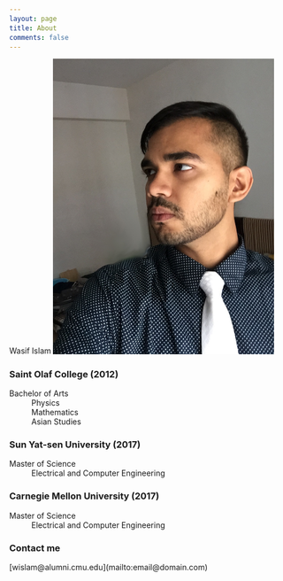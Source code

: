 ```yaml
---
layout: page
title: About
comments: false
---
```


Wasif Islam
<img src="https://github.com/washifu/codeblog/blob/master/_images/me.jpg?raw=true" alt="Wasif Islam" style="width: 400px;"/>

<dl>
  <h3>Saint Olaf College (2012)</h3>
    <dt>Bachelor of Arts</dt>
    <dd>
      Physics<br>
      Mathematics<br>
      Asian Studies<br>
    </dd>
  <h3>Sun Yat-sen University (2017)</h3>
    <dt>Master of Science</dt>
    <dd>Electrical and Computer Engineering</dd>
  <h3>Carnegie Mellon University (2017)</h3>
    <dt>Master of Science</dt>
    <dd>Electrical and Computer Engineering</dd>
</dl>

<h3>Contact me</h3>
[wislam@alumni.cmu.edu](mailto:email@domain.com)
